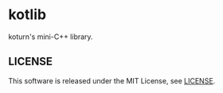 kotlib
======

koturn's mini-C++ library.


## LICENSE

This software is released under the MIT License, see [LICENSE](LICENSE).
